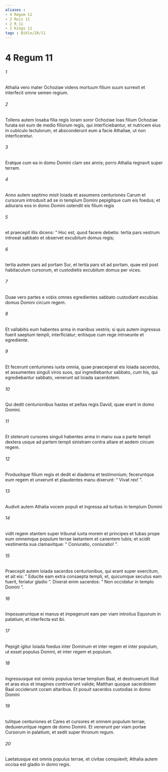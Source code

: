 ```yaml
---
aliases : 
- 4 Regum 11
- 2 Rois 11
- 2 R 11
- 2 Kings 11
tags : Bible/2R/11
---
```


# 4 Regum 11

###### 1
Athalia vero mater Ochoziae videns mortuum filium suum surrexit et interfecit omne semen regium. 
###### 2
Tollens autem Iosaba filia regis Ioram soror Ochoziae Ioas filium Ochoziae furata est eum de medio filiorum regis, qui interficiebantur, et nutricem eius in cubiculo lectulorum, et absconderunt eum a facie Athaliae, ut non interficeretur. 
###### 3
Eratque cum ea in domo Domini clam sex annis; porro Athalia regnavit super terram.
###### 4
Anno autem septimo misit Ioiada et assumens centuriones Carum et cursorum introduxit ad se in templum Domini pepigitque cum eis foedus; et adiurans eos in domo Domini ostendit eis filium regis 
###### 5
et praecepit illis dicens: “ Hoc est, quod facere debetis: tertia pars vestrum introeat sabbato et observet excubitum domus regis; 
###### 6
tertia autem pars ad portam Sur, et tertia pars sit ad portam, quae est post habitaculum cursorum, et custodietis excubitum domus per vices. 
###### 7
Duae vero partes e vobis omnes egredientes sabbato custodiant excubias domus Domini circum regem. 
###### 8
Et vallabitis eum habentes arma in manibus vestris; si quis autem ingressus fuerit saeptum templi, interficiatur; eritisque cum rege introeunte et egrediente.
###### 9
Et fecerunt centuriones iuxta omnia, quae praeceperat eis Ioiada sacerdos, et assumentes singuli viros suos, qui ingrediebantur sabbato, cum his, qui egrediebantur sabbato, venerunt ad Ioiada sacerdotem. 
###### 10
Qui dedit centurionibus hastas et peltas regis David, quae erant in domo Domini. 
###### 11
Et steterunt cursores singuli habentes arma in manu sua a parte templi dextera usque ad partem templi sinistram contra altare et aedem circum regem. 
###### 12
Produxitque filium regis et dedit ei diadema et testimonium; feceruntque eum regem et unxerunt et plaudentes manu dixerunt: “ Vivat rex! ”.
###### 13
Audivit autem Athalia vocem populi et ingressa ad turbas in templum Domini 
###### 14
vidit regem stantem super tribunal iuxta morem et principes et tubas prope eum omnemque populum terrae laetantem et canentem tubis; et scidit vestimenta sua clamavitque: “ Coniuratio, coniuratio! ”.
###### 15
Praecepit autem Ioiada sacerdos centurionibus, qui erant super exercitum, et ait eis: “ Educite eam extra consaepta templi, et, quicumque secutus eam fuerit, feriatur gladio ”. Dixerat enim sacerdos: “ Non occidatur in templo Domini ”. 
###### 16
Imposueruntque ei manus et impegerunt eam per viam introitus Equorum in palatium, et interfecta est ibi.
###### 17
Pepigit igitur Ioiada foedus inter Dominum et inter regem et inter populum, ut esset populus Domini, et inter regem et populum. 
###### 18
Ingressusque est omnis populus terrae templum Baal, et destruxerunt illud et aras eius et imagines contriverunt valide; Matthan quoque sacerdotem Baal occiderunt coram altaribus. Et posuit sacerdos custodias in domo Domini 
###### 19
tulitque centuriones et Cares et cursores et omnem populum terrae; deduxeruntque regem de domo Domini. Et venerunt per viam portae Cursorum in palatium, et sedit super thronum regum. 
###### 20
Laetatusque est omnis populus terrae, et civitas conquievit; Athalia autem occisa est gladio in domo regis.
